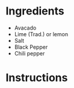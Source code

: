 # Ingredients
- Avacado 
- Lime (Trad.) or lemon 
- Salt
- Black Pepper
- Chili pepper
# Instructions
